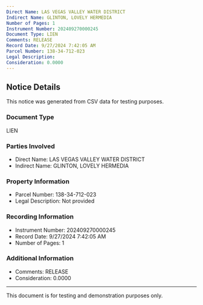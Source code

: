 ```yaml
---
Direct Name: LAS VEGAS VALLEY WATER DISTRICT
Indirect Name: GLINTON, LOVELY HERMEDIA
Number of Pages: 1
Instrument Number: 202409270000245
Document Type: LIEN
Comments: RELEASE
Record Date: 9/27/2024 7:42:05 AM
Parcel Number: 138-34-712-023
Legal Description: 
Consideration: 0.0000
---
```


## Notice Details

This notice was generated from CSV data for testing purposes.

### Document Type
LIEN

### Parties Involved
- Direct Name: LAS VEGAS VALLEY WATER DISTRICT
- Indirect Name: GLINTON, LOVELY HERMEDIA

### Property Information
- Parcel Number: 138-34-712-023
- Legal Description: Not provided

### Recording Information
- Instrument Number: 202409270000245
- Record Date: 9/27/2024 7:42:05 AM
- Number of Pages: 1

### Additional Information
- Comments: RELEASE
- Consideration: 0.0000

---

This document is for testing and demonstration purposes only.
